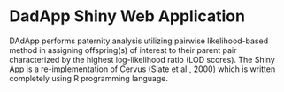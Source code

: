 # DadApp Shiny Web Application
DAdApp performs paternity analysis utilizing pairwise likelihood-based method in assigning offspring(s) of interest to their parent pair characterized by the highest
log-likelihood ratio (LOD scores).
The Shiny App is a re-implementation of Cervus (Slate et al., 2000) which is written completely using R programming language.
